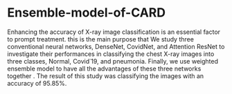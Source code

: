 # Ensemble-model-of-CARD
Enhancing the accuracy of X-ray image classification is an essential factor to prompt treatment. this is the
main purpose that We study three conventional neural networks,
DenseNet, CovidNet, and Attention ResNet to investigate their
performances in classifying the chest X-ray images into three
classes, Normal, Covid˙19, and pneumonia. Finally, we use
weighted ensemble model to have all the advantages of these
three networks together . The result of this study was classifying
the images with an accuracy of 95.85%.

